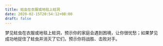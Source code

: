 ```yaml
---
title: 蛀虫在衣服或地毯上蛀洞
date: 2020-02-15T20:54:12+08:00
draft: false
---
```


梦见蛀虫在衣服或地毯上蛀洞，预示你的家庭会遇到困境，让你很忧愁；如果梦见成功地捉住了蛀虫并消灭了它们，预示你将战胜、击败对手。